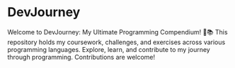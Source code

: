 # DevJourney
Welcome to DevJourney: My Ultimate Programming Compendium! 🚀📚 This repository holds my coursework, challenges, and exercises across various programming languages. Explore, learn, and contribute to my journey through programming. Contributions are welcome!
